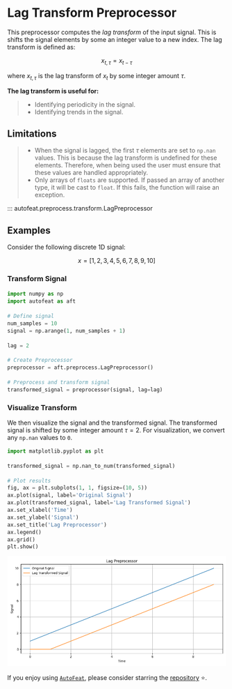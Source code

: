 # Lag Transform Preprocessor

This preprocessor computes the *lag transform* of the input signal. This is shifts the signal elements by some an integer value to a new index. The lag transform is defined as:

$$
x_{t, \tau} = x_{t - \tau}
$$

where $x_{t, \tau}$ is the lag transform of $x_t$ by some integer amount $\tau$.

**The lag transform is useful for:**

> - Identifying periodicity in the signal.
> - Identifying trends in the signal.


## Limitations

> - When the signal is lagged, the first $\tau$ elements are set to `np.nan` values. This is because the lag transform is undefined for these elements. Therefore, when being used the user must ensure that these values are handled appropriately.
> - Only arrays of `floats` are supported. If passed an array of another type, it will be cast to `float`. If this fails, the function will raise an exception.

::: autofeat.preprocess.transform.LagPreprocessor

## Examples

Consider the following discrete 1D signal:

$$
x = [1, 2, 3, 4, 5, 6, 7, 8, 9, 10]
$$


### Transform Signal

```python
import numpy as np
import autofeat as aft

# Define signal
num_samples = 10
signal = np.arange(1, num_samples + 1)

lag = 2

# Create Preprocessor
preprocessor = aft.preprocess.LagPreprocessor()

# Preprocess and transform signal
transformed_signal = preprocessor(signal, lag=lag)
```

### Visualize Transform

We then visualize the signal and the transformed signal. The transformed signal is shifted by some integer amount $\tau = 2$. For visualization, we convert any `np.nan` values to `0`.


```python
import matplotlib.pyplot as plt

transformed_signal = np.nan_to_num(transformed_signal)

# Plot results
fig, ax = plt.subplots(1, 1, figsize=(10, 5))
ax.plot(signal, label='Original Signal')
ax.plot(transformed_signal, label='Lag Transformed Signal')
ax.set_xlabel('Time')
ax.set_ylabel('Signal')
ax.set_title('Lag Preprocessor')
ax.legend()
ax.grid()
plt.show()
```

![Lag](../../../assets/lag_visualize.png)


If you enjoy using [`AutoFeat`](../../../index.md), please consider starring the [repository](https://github.com/autonlab/AutoFeat) ⭐️.